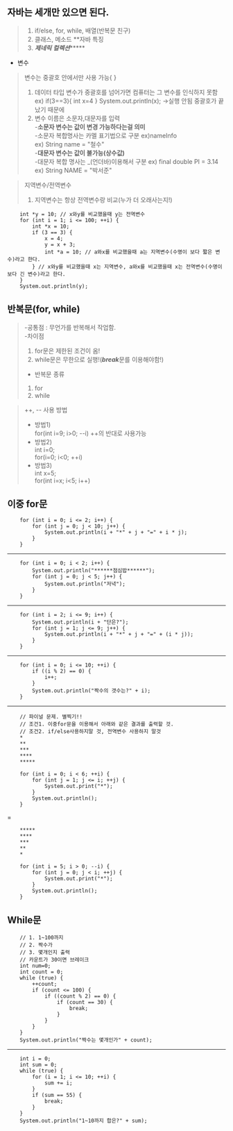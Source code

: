 ## 자바는 세개만 있으면 된다.
>1. if/else, for, while, 배열(반복문 친구)  
>2. 클래스, 메소드 **자바 특징
>3. *****제네릭 컬렉션**********

- 변수  
>변수는 중괄호 안에서만 사용 가능{ }  
>1. 데이터 타입 변수가 중괄호를 넘어가면 컴퓨터는 그 변수를 인식하지 못함  
ex) if(3==3){ int x=4 } System.out.println(x); ->실행 안됨 중괄호가 끝났기 때문에 
>2. 변수 이름은 소문자,대문자를 입력  
-**소문자 변수는 값이 변경 가능하다는걸 의미**   
-소문자 복합명사는 카멜 표기법으로 구분 ex)nameInfo  
ex) String name = "철수"  
-**대문자 변수는 값이 불가능(상수값)**  
-대문자 복합 명사는 _(언더바)이용해서 구분 
ex) final double PI = 3.14  
ex) String NAME = "박서준"

> 지역변수/전역변수  
>1. 지역변수는 항상 전역변수랑 비교(누가 더 오래사는지!)  

		int *y = 10; // x와y를 비교했을때 y는 전역변수
		for (int i = 1; i <= 100; ++i) {
			int *x = 10;
			if (3 == 3) {
				x = 4;
				y = x + 3;
				int *a = 10; // a와x를 비교했을때 a는 지역변수(수명이 보다 짧은 변수)라고 한다.
			} // x와y를 비교했을때 x는 지역변수, a와x를 비교했을때 x는 전역변수(수명이 보다 긴 변수)라고 한다.
		}
		System.out.println(y);

## 반복문(for, while)  
>-공통점 : 무언가를 반복해서 작업함.  
-차이점   
>1. for문은 제한된 조건이 옴!  
>2. while문은 무한으로 실행!(***break***문를 이용해야함!)  
>- 반복문 종류  
>1. for  
>2. while   

>++, -- 사용 방법  
>- 방법1)   
for(int i=9; i>0; --i) ++의 반대로 사용가능  
>- 방법2)  
 int i=0;  
 for(i=0; i<0; ++i)  
>- 방법3)  
int x=5;  
for(int i=x; i<5; i++)

## 이중 for문
		for (int i = 0; i <= 2; i++) {
			for (int j = 0; j < 10; j++) {
				System.out.println(i + "*" + j + "=" + i * j);
			}
		}

---
		for (int i = 0; i < 2; i++) {
			System.out.println("******점심밥******");
			for (int j = 0; j < 5; j++) {
				System.out.println("저녁");
			}
		}
---
		for (int i = 2; i <= 9; i++) {
			System.out.println(i + "단은?");
			for (int j = 1; j <= 9; j++) {
				System.out.println(i + "*" + j + "=" + (i * j));
			}
		}
---
		for (int i = 0; i <= 10; ++i) {
			if ((i % 2) == 0) {
				i++;
			}
			System.out.println("짝수의 갯수는?" + i);
		}
---        
		// 파이널 문제. 별찍기!!
		// 조건1. 이중for문을 이용해서 아래와 같은 결과를 출력할 것.
		// 조건2. if/else사용하지말 것, 전역변수 사용하지 말것
        *
        **
        ***
        ****
        *****

		for (int i = 0; i < 6; ++i) {
			for (int j = 1; j <= i; ++j) {
				System.out.print("*");
			}
			System.out.println();
		}
		
=

		*****
        ****
        ***
        **
        *

        for (int i = 5; i > 0; --i) {
			for (int j = 0; j < i; ++j) {
				System.out.print("*");
			}
			System.out.println();
		}
## While문
		// 1. 1~100까지
		// 2. 짝수가
		// 3. 몇개인지 출력
		// 카운트가 30이면 브레이크
		int num=0;
		int count = 0;
		while (true) {
			++count;
			if (count <= 100) {
				if ((count % 2) == 0) {
					if (count == 30) {
						break;
					}
				}
			}
		}
		System.out.println("짝수는 몇개인가" + count);
---
		int i = 0;
		int sum = 0;
		while (true) {
			for (i = 1; i <= 10; ++i) {
				sum += i;
			}
			if (sum == 55) {
				break;
			}
		}
		System.out.println("1~10까지 합은?" + sum);
